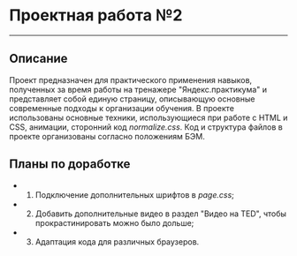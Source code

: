 # Проектная работа №2
____

## Описание
Проект предназначен для практического применения навыков, полученных за время работы на тренажере "Яндекс.практикума" и представляет собой единую страницу, описывающую основные современные подходы к организации обучения.
В проекте использованы основные техники, использующиеся при работе с HTML и CSS, анимации, сторонний код *normalize.css*.
Код и структура файлов в проекте организованы согласно положениям БЭМ.

## Планы по доработке
- 1. Подключение дополнительных шрифтов в *page.css*;
- 2. Добавить дополнительные видео в раздел "Видео нa TED", чтобы прокрастинировать можно было дольше;
- 3. Адаптация кода для различных браузеров.